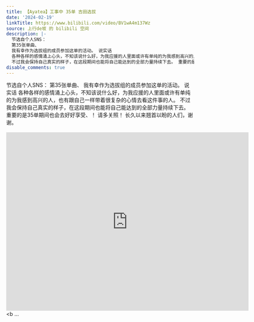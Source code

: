 ```yaml
---
title: 【Ayatea】工事中 35单 吉田选拔
date: '2024-02-19'
linkTitle: https://www.bilibili.com/video/BV1wA4m137Wz
source: 上行de坂 的 bilibili 空间
description: |-
  节选自个人SNS：
  第35张单曲、
  我有幸作为选拔组的成员参加这单的活动。 说实话
  各种各样的感情涌上心头，不知该说什么好，为我应援的人里面或许有单纯的为我感到高兴的人，也有跟自己一样带着很复杂的心情去看这件事的人。
  不过我会保持自己真实的样子，在这段期间也能将自己能达到的全部力量持续下去。 重要的是35单期间也会去好好享受、！ 请多关照！ 长久以来翘首以盼的人们，谢谢。<br><br><iframe src="https://www.bilibili.com/blackboard/html5mobileplayer.html?aid=1100752407&amp;high_quality=1&amp;autoplay=0" width="650" height="477" scrolling="no" border="0" frameborder="no" framespacing="0" allowfullscreen="true" referrerpolicy="no-referrer"></iframe><b ...
disable_comments: true
---
```

节选自个人SNS：
第35张单曲、
我有幸作为选拔组的成员参加这单的活动。 说实话
各种各样的感情涌上心头，不知该说什么好，为我应援的人里面或许有单纯的为我感到高兴的人，也有跟自己一样带着很复杂的心情去看这件事的人。
不过我会保持自己真实的样子，在这段期间也能将自己能达到的全部力量持续下去。 重要的是35单期间也会去好好享受、！ 请多关照！ 长久以来翘首以盼的人们，谢谢。<br><br><iframe src="https://www.bilibili.com/blackboard/html5mobileplayer.html?aid=1100752407&amp;high_quality=1&amp;autoplay=0" width="650" height="477" scrolling="no" border="0" frameborder="no" framespacing="0" allowfullscreen="true" referrerpolicy="no-referrer"></iframe><b ...